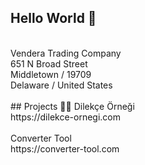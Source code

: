 ## Hello World 👋
<br>
Vendera Trading Company<br>
651 N Broad Street<br>
Middletown / 19709<br>
Delaware / United States
<br>
<br>
## Projects 👩‍💻
Dilekçe Örneği
<br>
https://dilekce-ornegi.com
<br>
<br>
Converter Tool
<br>
https://converter-tool.com

<!--

**Here are some ideas to get you started:**

🙋‍♀️ A short introduction - what is your organization all about?
🌈 Contribution guidelines - how can the community get involved?
👩‍💻 Useful resources - where can the community find your docs? Is there anything else the community should know?
🍿 Fun facts - what does your team eat for breakfast?
🧙 Remember, you can do mighty things with the power of [Markdown](https://docs.github.com/github/writing-on-github/getting-started-with-writing-and-formatting-on-github/basic-writing-and-formatting-syntax)
-->

